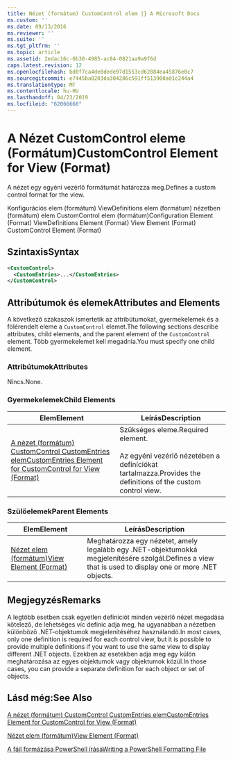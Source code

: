 ```yaml
---
title: Nézet (formátum) CustomControl elem |} A Microsoft Docs
ms.custom: ''
ms.date: 09/13/2016
ms.reviewer: ''
ms.suite: ''
ms.tgt_pltfrm: ''
ms.topic: article
ms.assetid: 2edac16c-0b30-4985-ac84-0821aa9a9f6d
caps.latest.revision: 12
ms.openlocfilehash: bd0f7ca4de8dede97d1553cd62884ea45876e0c7
ms.sourcegitcommit: e7445ba8203da304286c591ff513900ad1c244a4
ms.translationtype: MT
ms.contentlocale: hu-HU
ms.lasthandoff: 04/23/2019
ms.locfileid: "62066668"
---
```

# <a name="customcontrol-element-for-view-format"></a><span data-ttu-id="0d130-102">A Nézet CustomControl eleme (Formátum)</span><span class="sxs-lookup"><span data-stu-id="0d130-102">CustomControl Element for View (Format)</span></span>

<span data-ttu-id="0d130-103">A nézet egy egyéni vezérlő formátumát határozza meg.</span><span class="sxs-lookup"><span data-stu-id="0d130-103">Defines a custom control format for the view.</span></span>

<span data-ttu-id="0d130-104">Konfigurációs elem (formátum) ViewDefinitions elem (formátum) nézetben (formátum) elem CustomControl elem (formátum)</span><span class="sxs-lookup"><span data-stu-id="0d130-104">Configuration Element (Format) ViewDefinitions Element (Format) View Element (Format) CustomControl Element (Format)</span></span>

## <a name="syntax"></a><span data-ttu-id="0d130-105">Szintaxis</span><span class="sxs-lookup"><span data-stu-id="0d130-105">Syntax</span></span>

```xml
<CustomControl>
  <CustomEntries>...</CustomEntries>
</CustomControl>
```

## <a name="attributes-and-elements"></a><span data-ttu-id="0d130-106">Attribútumok és elemek</span><span class="sxs-lookup"><span data-stu-id="0d130-106">Attributes and Elements</span></span>

<span data-ttu-id="0d130-107">A következő szakaszok ismertetik az attribútumokat, gyermekelemek és a fölérendelt eleme a `CustomControl` elemet.</span><span class="sxs-lookup"><span data-stu-id="0d130-107">The following sections describe attributes, child elements, and the parent element of the `CustomControl` element.</span></span> <span data-ttu-id="0d130-108">Több gyermekelemet kell megadnia.</span><span class="sxs-lookup"><span data-stu-id="0d130-108">You must specify one child element.</span></span>

### <a name="attributes"></a><span data-ttu-id="0d130-109">Attribútumok</span><span class="sxs-lookup"><span data-stu-id="0d130-109">Attributes</span></span>

<span data-ttu-id="0d130-110">Nincs.</span><span class="sxs-lookup"><span data-stu-id="0d130-110">None.</span></span>

### <a name="child-elements"></a><span data-ttu-id="0d130-111">Gyermekelemek</span><span class="sxs-lookup"><span data-stu-id="0d130-111">Child Elements</span></span>

|<span data-ttu-id="0d130-112">Elem</span><span class="sxs-lookup"><span data-stu-id="0d130-112">Element</span></span>|<span data-ttu-id="0d130-113">Leírás</span><span class="sxs-lookup"><span data-stu-id="0d130-113">Description</span></span>|
|-------------|-----------------|
|[<span data-ttu-id="0d130-114">A nézet (formátum) CustomControl CustomEntries elem</span><span class="sxs-lookup"><span data-stu-id="0d130-114">CustomEntries Element for CustomControl for View (Format)</span></span>](./customentries-element-for-customcontrol-for-view-format.md)|<span data-ttu-id="0d130-115">Szükséges eleme.</span><span class="sxs-lookup"><span data-stu-id="0d130-115">Required element.</span></span><br /><br /> <span data-ttu-id="0d130-116">Az egyéni vezérlő nézetében a definíciókat tartalmazza.</span><span class="sxs-lookup"><span data-stu-id="0d130-116">Provides the definitions of the custom control view.</span></span>|

### <a name="parent-elements"></a><span data-ttu-id="0d130-117">Szülőelemek</span><span class="sxs-lookup"><span data-stu-id="0d130-117">Parent Elements</span></span>

|<span data-ttu-id="0d130-118">Elem</span><span class="sxs-lookup"><span data-stu-id="0d130-118">Element</span></span>|<span data-ttu-id="0d130-119">Leírás</span><span class="sxs-lookup"><span data-stu-id="0d130-119">Description</span></span>|
|-------------|-----------------|
|[<span data-ttu-id="0d130-120">Nézet elem (formátum)</span><span class="sxs-lookup"><span data-stu-id="0d130-120">View Element (Format)</span></span>](./view-element-format.md)|<span data-ttu-id="0d130-121">Meghatározza egy nézetet, amely legalább egy .NET-objektumokká megjelenítésére szolgál.</span><span class="sxs-lookup"><span data-stu-id="0d130-121">Defines a view that is used to display one or more .NET objects.</span></span>|

## <a name="remarks"></a><span data-ttu-id="0d130-122">Megjegyzés</span><span class="sxs-lookup"><span data-stu-id="0d130-122">Remarks</span></span>

<span data-ttu-id="0d130-123">A legtöbb esetben csak egyetlen definíciót minden vezérlő nézet megadása kötelező, de lehetséges víc definic adja meg, ha ugyanabban a nézetben különböző .NET-objektumok megjelenítéséhez használandó.</span><span class="sxs-lookup"><span data-stu-id="0d130-123">In most cases, only one definition is required for each control view, but it is possible to provide multiple definitions if you want to use the same view to display different .NET objects.</span></span> <span data-ttu-id="0d130-124">Ezekben az esetekben adja meg egy külön meghatározása az egyes objektumok vagy objektumok közül.</span><span class="sxs-lookup"><span data-stu-id="0d130-124">In those cases, you can provide a separate definition for each object or set of objects.</span></span>

## <a name="see-also"></a><span data-ttu-id="0d130-125">Lásd még:</span><span class="sxs-lookup"><span data-stu-id="0d130-125">See Also</span></span>

[<span data-ttu-id="0d130-126">A nézet (formátum) CustomControl CustomEntries elem</span><span class="sxs-lookup"><span data-stu-id="0d130-126">CustomEntries Element for CustomControl for View (Format)</span></span>](./customentries-element-for-customcontrol-for-view-format.md)

[<span data-ttu-id="0d130-127">Nézet elem (formátum)</span><span class="sxs-lookup"><span data-stu-id="0d130-127">View Element (Format)</span></span>](./view-element-format.md)

[<span data-ttu-id="0d130-128">A fájl formázása PowerShell írása</span><span class="sxs-lookup"><span data-stu-id="0d130-128">Writing a PowerShell Formatting File</span></span>](./writing-a-powershell-formatting-file.md)
